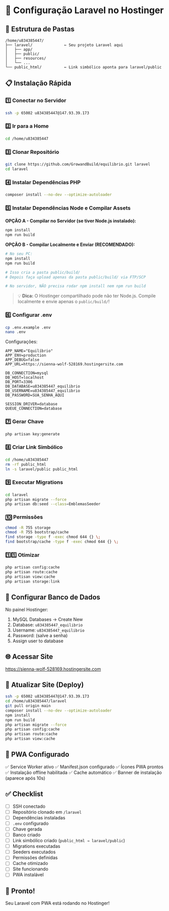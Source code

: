 # 🚀 Configuração Laravel no Hostinger

## 📁 **Estrutura de Pastas**

```
/home/u834385447/
├── laravel/              ← Seu projeto Laravel aqui
│   ├── app/
│   ├── public/
│   ├── resources/
│   └── ...
└── public_html/          ← Link simbólico aponta para laravel/public
```

## 📋 **Instalação Rápida**

### 1️⃣ **Conectar no Servidor**
```bash
ssh -p 65002 u834385447@147.93.39.173
```

### 2️⃣ **Ir para a Home**
```bash
cd /home/u834385447
```

### 3️⃣ **Clonar Repositório**
```bash
git clone https://github.com/GrowandBuild/equilibrio.git laravel
cd laravel
```

### 4️⃣ **Instalar Dependências PHP**
```bash
composer install --no-dev --optimize-autoloader
```

### 5️⃣ **Instalar Dependências Node e Compilar Assets**

**OPÇÃO A - Compilar no Servidor (se tiver Node.js instalado):**
```bash
npm install
npm run build
```

**OPÇÃO B - Compilar Localmente e Enviar (RECOMENDADO):**
```bash
# No seu PC:
npm install
npm run build

# Isso cria a pasta public/build/
# Depois faça upload apenas da pasta public/build/ via FTP/SCP

# No servidor, NÃO precisa rodar npm install nem npm run build
```

> 💡 **Dica:** O Hostinger compartilhado pode não ter Node.js. Compile localmente e envie apenas o `public/build/`!

### 6️⃣ **Configurar .env**
```bash
cp .env.example .env
nano .env
```

Configurações:
```env
APP_NAME="Equilíbrio"
APP_ENV=production
APP_DEBUG=false
APP_URL=https://sienna-wolf-528169.hostingersite.com

DB_CONNECTION=mysql
DB_HOST=localhost
DB_PORT=3306
DB_DATABASE=u834385447_equilibrio
DB_USERNAME=u834385447_equilibrio
DB_PASSWORD=SUA_SENHA_AQUI

SESSION_DRIVER=database
QUEUE_CONNECTION=database
```

### 7️⃣ **Gerar Chave**
```bash
php artisan key:generate
```

### 8️⃣ **Criar Link Simbólico**
```bash
cd /home/u834385447
rm -rf public_html
ln -s laravel/public public_html
```

### 9️⃣ **Executar Migrations**
```bash
cd laravel
php artisan migrate --force
php artisan db:seed --class=EmblemasSeeder
```

### 🔟 **Permissões**
```bash
chmod -R 755 storage
chmod -R 755 bootstrap/cache
find storage -type f -exec chmod 644 {} \;
find bootstrap/cache -type f -exec chmod 644 {} \;
```

### 1️⃣1️⃣ **Otimizar**
```bash
php artisan config:cache
php artisan route:cache
php artisan view:cache
php artisan storage:link
```

## 🔧 **Configurar Banco de Dados**

No painel Hostinger:
1. MySQL Databases → Create New
2. Database: `u834385447_equilibrio`
3. Username: `u834385447_equilibrio`
4. Password: (salve a senha)
5. Assign user to database

## 🌐 **Acessar Site**

https://sienna-wolf-528169.hostingersite.com

## 🔄 **Atualizar Site (Deploy)**

```bash
ssh -p 65002 u834385447@147.93.39.173
cd /home/u834385447/laravel
git pull origin main
composer install --no-dev --optimize-autoloader
npm install
npm run build
php artisan migrate --force
php artisan config:cache
php artisan route:cache
php artisan view:cache
```

## 📱 **PWA Configurado**

✅ Service Worker ativo
✅ Manifest.json configurado
✅ Ícones PWA prontos
✅ Instalação offline habilitada
✅ Cache automático
✅ Banner de instalação (aparece após 10s)

## ✅ **Checklist**

- [ ] SSH conectado
- [ ] Repositório clonado em `/laravel`
- [ ] Dependências instaladas
- [ ] `.env` configurado
- [ ] Chave gerada
- [ ] Banco criado
- [ ] Link simbólico criado (`public_html → laravel/public`)
- [ ] Migrations executadas
- [ ] Seeders executados
- [ ] Permissões definidas
- [ ] Cache otimizado
- [ ] Site funcionando
- [ ] PWA instalável

## 🎉 **Pronto!**

Seu Laravel com PWA está rodando no Hostinger!